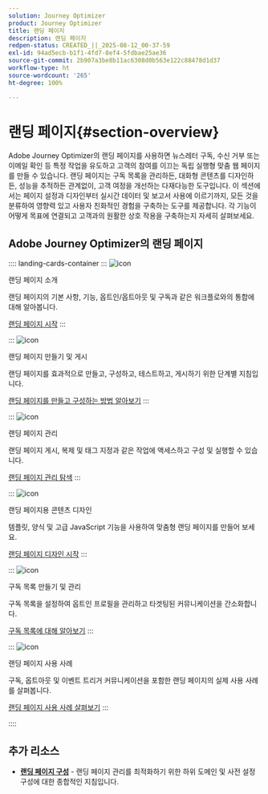 ```yaml
---
solution: Journey Optimizer
product: Journey Optimizer
title: 랜딩 페이지
description: 랜딩 페이지
redpen-status: CREATED_||_2025-08-12_00-37-59
exl-id: 94ad5ecb-b1f1-4fd7-8ef4-5fdbae25ae36
source-git-commit: 2b907a3be8b11ac6308d0b563e122c88478d1d37
workflow-type: ht
source-wordcount: '265'
ht-degree: 100%

---
```


# 랜딩 페이지{#section-overview}

Adobe Journey Optimizer의 랜딩 페이지를 사용하면 뉴스레터 구독, 수신 거부 또는 이메일 확인 등 특정 작업을 유도하고 고객의 참여를 이끄는 독립 실행형 맞춤 웹 페이지를 만들 수 있습니다. 랜딩 페이지는 구독 목록을 관리하든, 대화형 콘텐츠를 디자인하든, 성능을 추적하든 관계없이, 고객 여정을 개선하는 다재다능한 도구입니다. 이 섹션에서는 페이지 설정과 디자인부터 실시간 데이터 및 보고서 사용에 이르기까지, 모든 것을 분류하여 영향력 있고 사용자 친화적인 경험을 구축하는 도구를 제공합니다. 각 기능이 어떻게 목표에 연결되고 고객과의 원활한 상호 작용을 구축하는지 자세히 살펴보세요.

## Adobe Journey Optimizer의 랜딩 페이지

:::: landing-cards-container
:::
![icon](https://cdn.experienceleague.adobe.com/icons/book.svg)

랜딩 페이지 소개

랜딩 페이지의 기본 사항, 기능, 옵트인/옵트아웃 및 구독과 같은 워크플로와의 통합에 대해 알아봅니다.

[랜딩 페이지 시작](../using/landing-pages/get-started-lp.md)
:::

:::
![icon](https://cdn.experienceleague.adobe.com/icons/circle-play.svg)

랜딩 페이지 만들기 및 게시

랜딩 페이지를 효과적으로 만들고, 구성하고, 테스트하고, 게시하기 위한 단계별 지침입니다.

[랜딩 페이지를 만들고 구성하는 방법 알아보기](../using/landing-pages/create-lp.md)
:::

:::
![icon](https://cdn.experienceleague.adobe.com/icons/list-check.svg)

랜딩 페이지 관리

랜딩 페이지 게시, 복제 및 태그 지정과 같은 작업에 액세스하고 구성 및 실행할 수 있습니다.

[랜딩 페이지 관리 탐색](../using/landing-pages/manage-lp.md)
:::

:::
![icon](https://cdn.experienceleague.adobe.com/icons/puzzle-piece.svg)

랜딩 페이지용 콘텐츠 디자인

템플릿, 양식 및 고급 JavaScript 기능을 사용하여 맞춤형 랜딩 페이지를 만들어 보세요.

[랜딩 페이지 디자인 시작](landing-pages-design-landing-page.md)
:::

:::
![icon](https://cdn.experienceleague.adobe.com/icons/list-check.svg)

구독 목록 만들기 및 관리

구독 목록을 설정하여 옵트인 프로필을 관리하고 타겟팅된 커뮤니케이션을 간소화합니다.

[구독 목록에 대해 알아보기](../using/landing-pages/subscription-list.md)
:::

:::
![icon](https://cdn.experienceleague.adobe.com/icons/bullseye.svg)

랜딩 페이지 사용 사례

구독, 옵트아웃 및 이벤트 트리거 커뮤니케이션을 포함한 랜딩 페이지의 실제 사용 사례를 살펴봅니다.

[랜딩 페이지 사용 사례 살펴보기](../using/landing-pages/lp-use-cases.md)
:::

::::


## 추가 리소스

- **[랜딩 페이지 구성](lp-configuration-landing-page.md)** - 랜딩 페이지 관리를 최적화하기 위한 하위 도메인 및 사전 설정 구성에 대한 종합적인 지침입니다.
